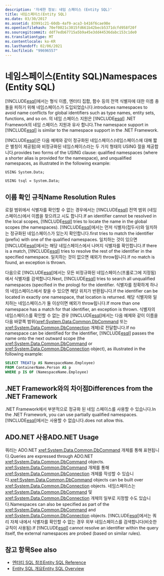 ```yaml
---
description: '자세한 정보: 네임 스페이스 (Entity SQL)'
title: 네임스페이스(Entity SQL)
ms.date: 03/30/2017
ms.assetid: 83991c21-60db-4af9-aca3-b416f6cae98e
ms.openlocfilehash: 70ef0021c3015fd661b42becb5371dcfd958f20f
ms.sourcegitcommit: ddf7edb67715a5b9a45e3dd44536dabc153c1de0
ms.translationtype: MT
ms.contentlocale: ko-KR
ms.lasthandoff: 02/06/2021
ms.locfileid: "99696557"
---
```

# <a name="namespaces-entity-sql"></a><span data-ttu-id="638c7-103">네임스페이스(Entity SQL)</span><span class="sxs-lookup"><span data-stu-id="638c7-103">Namespaces (Entity SQL)</span></span>

[!INCLUDE[esql](../../../../../../includes/esql-md.md)]<span data-ttu-id="638c7-104">에서는 형식 이름, 엔터티 집합, 함수 등의 전역 식별자에 대한 이름 충돌을 피하기 위해 네임스페이스가 도입되었습니다.</span><span class="sxs-lookup"><span data-stu-id="638c7-104">introduces namespaces to avoid name conflicts for global identifiers such as type names, entity sets, functions, and so on.</span></span> <span data-ttu-id="638c7-105">의 네임 스페이스 지원은 [!INCLUDE[esql](../../../../../../includes/esql-md.md)] .NET Framework의 네임 스페이스 지원과 유사 합니다.</span><span class="sxs-lookup"><span data-stu-id="638c7-105">The namespace support in [!INCLUDE[esql](../../../../../../includes/esql-md.md)] is similar to the namespace support in the .NET Framework.</span></span>  
  
 [!INCLUDE[esql](../../../../../../includes/esql-md.md)]<span data-ttu-id="638c7-106">은 다음 예제와 같이 정규화된 네임스페이스(네임스페이스에 대해 짧은 별칭이 제공됨)와 비정규화된 네임스페이스라는 두 가지 형태의 USING 절을 제공합니다.</span><span class="sxs-lookup"><span data-stu-id="638c7-106">provides two forms of the USING clause: qualified namespaces (where a shorter alias is provided for the namespace), and unqualified namespaces, as illustrated in the following example:</span></span>  
  
 `USING System.Data;`  
  
 `USING tsql = System.Data;`  
  
## <a name="name-resolution-rules"></a><span data-ttu-id="638c7-107">이름 확인 규칙</span><span class="sxs-lookup"><span data-stu-id="638c7-107">Name Resolution Rules</span></span>  

 <span data-ttu-id="638c7-108">로컬 범위에서 식별자를 확인할 수 없는 경우에서는 [!INCLUDE[esql](../../../../../../includes/esql-md.md)] 전역 범위 (네임 스페이스)에서 이름을 찾으려고 시도 합니다.</span><span class="sxs-lookup"><span data-stu-id="638c7-108">If an identifier cannot be resolved in the local scopes, [!INCLUDE[esql](../../../../../../includes/esql-md.md)] tries to locate the name in the global scopes (the namespaces).</span></span> [!INCLUDE[esql](../../../../../../includes/esql-md.md)]<span data-ttu-id="638c7-109">에서는 먼저 식별자(접두사)와 일치하는 정규화된 네임스페이스가 있는지 확인합니다.</span><span class="sxs-lookup"><span data-stu-id="638c7-109">first tries to match the identifier (prefix) with one of the qualified namespaces.</span></span> <span data-ttu-id="638c7-110">일치하는 것이 있으면 [!INCLUDE[esql](../../../../../../includes/esql-md.md)]에서는 해당 네임스페이스에서 나머지 식별자를 확인합니다.</span><span class="sxs-lookup"><span data-stu-id="638c7-110">If there is a match, [!INCLUDE[esql](../../../../../../includes/esql-md.md)] tries to resolve the rest of the identifier in the specified namespace.</span></span> <span data-ttu-id="638c7-111">일치하는 것이 없으면 예외가 throw됩니다.</span><span class="sxs-lookup"><span data-stu-id="638c7-111">If no match is found, an exception is thrown.</span></span>  
  
 <span data-ttu-id="638c7-112">다음으로 [!INCLUDE[esql](../../../../../../includes/esql-md.md)]에서는 모든 비정규화된 네임스페이스(프롤로그에 지정됨)에서 식별자를 검색합니다.</span><span class="sxs-lookup"><span data-stu-id="638c7-112">Next, [!INCLUDE[esql](../../../../../../includes/esql-md.md)] tries to search all unqualified namespaces (specified in the prolog) for the identifier.</span></span> <span data-ttu-id="638c7-113">식별자를 정확하게 하나의 네임스페이스에서 찾을 수 있으면 해당 위치가 반환됩니다.</span><span class="sxs-lookup"><span data-stu-id="638c7-113">If the identifier can be located in exactly one namespace, that location is returned.</span></span> <span data-ttu-id="638c7-114">해당 식별자와 일치하는 네임스페이스가 둘 이상이면 예외가 throw됩니다.</span><span class="sxs-lookup"><span data-stu-id="638c7-114">If more than one namespace has a match for that identifier, an exception is thrown.</span></span> <span data-ttu-id="638c7-115">식별자의 네임스페이스를 확인할 수 없는 경우 [!INCLUDE[esql](../../../../../../includes/esql-md.md)]에서는 다음 예제와 같이 이름을 다음 바깥쪽 범위(<xref:System.Data.Common.DbCommand> 또는 <xref:System.Data.Common.DbConnection> 개체)로 전달합니다.</span><span class="sxs-lookup"><span data-stu-id="638c7-115">If no namespace can be identified for the identifier, [!INCLUDE[esql](../../../../../../includes/esql-md.md)] passes the name onto the next outward scope (the <xref:System.Data.Common.DbCommand> or <xref:System.Data.Common.DbConnection> object), as illustrated in the following example:</span></span>  
  
```sql  
SELECT TREAT(p AS NamespaceName.Employee)  
FROM ContainerName.Person AS p  
WHERE p IS OF (NamespaceName.Employee)  
```  
  
## <a name="differences-from-the-net-framework"></a><span data-ttu-id="638c7-116">.NET Framework와의 차이점</span><span class="sxs-lookup"><span data-stu-id="638c7-116">Differences from the .NET Framework</span></span>  

 <span data-ttu-id="638c7-117">.NET Framework에서 부분적으로 정규화 된 네임 스페이스를 사용할 수 있습니다.</span><span class="sxs-lookup"><span data-stu-id="638c7-117">In the .NET Framework, you can use partially qualified namespaces.</span></span> [!INCLUDE[esql](../../../../../../includes/esql-md.md)]<span data-ttu-id="638c7-118">에서는 사용할 수 없습니다.</span><span class="sxs-lookup"><span data-stu-id="638c7-118">does not allow this.</span></span>  
  
## <a name="adonet-usage"></a><span data-ttu-id="638c7-119">ADO.NET 사용</span><span class="sxs-lookup"><span data-stu-id="638c7-119">ADO.NET Usage</span></span>  

 <span data-ttu-id="638c7-120">쿼리는 ADO.NET <xref:System.Data.Common.DbCommand> 개체를 통해 표현됩니다.</span><span class="sxs-lookup"><span data-stu-id="638c7-120">Queries are expressed through ADO.NET <xref:System.Data.Common.DbCommand> objects.</span></span> <span data-ttu-id="638c7-121"><xref:System.Data.Common.DbCommand> 개체를 통해 <xref:System.Data.Common.DbConnection> 개체를 작성할 수 있습니다.</span><span class="sxs-lookup"><span data-stu-id="638c7-121"><xref:System.Data.Common.DbCommand> objects can be built over <xref:System.Data.Common.DbConnection> objects.</span></span> <span data-ttu-id="638c7-122">네임스페이스는 <xref:System.Data.Common.DbCommand> 및 <xref:System.Data.Common.DbConnection> 개체의 일부로 지정할 수도 있습니다.</span><span class="sxs-lookup"><span data-stu-id="638c7-122">Namespaces can also be specified as part of the <xref:System.Data.Common.DbCommand> and <xref:System.Data.Common.DbConnection> objects.</span></span> <span data-ttu-id="638c7-123">[!INCLUDE[esql](../../../../../../includes/esql-md.md)]에서는 쿼리 자체 내에서 식별자를 확인할 수 없는 경우 외부 네임스페이스를 검색합니다(비슷한 규칙이 사용됨).</span><span class="sxs-lookup"><span data-stu-id="638c7-123">If [!INCLUDE[esql](../../../../../../includes/esql-md.md)] cannot resolve an identifier within the query itself, the external namespaces are probed (based on similar rules).</span></span>  
  
## <a name="see-also"></a><span data-ttu-id="638c7-124">참고 항목</span><span class="sxs-lookup"><span data-stu-id="638c7-124">See also</span></span>

- [<span data-ttu-id="638c7-125">엔터티 SQL 참조</span><span class="sxs-lookup"><span data-stu-id="638c7-125">Entity SQL Reference</span></span>](entity-sql-reference.md)
- [<span data-ttu-id="638c7-126">Entity SQL 개요</span><span class="sxs-lookup"><span data-stu-id="638c7-126">Entity SQL Overview</span></span>](entity-sql-overview.md)
